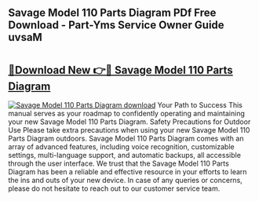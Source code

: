 ## Savage Model 110 Parts Diagram PDf Free Download - Part-Yms Service Owner Guide uvsaM

# <h2><a href="http://dfk24x.blite.top/?on=Savage+Model+110+Parts+Diagram">🔗Download New 👉🔴 Savage Model 110 Parts Diagram</a></h2>

[![Savage Model 110 Parts Diagram download](https://i.imgur.com/lujVjoI.png)](http://dfk24x.blite.top/?on=Savage+Model+110+Parts+Diagram)
Your Path to Success This manual serves as your roadmap to confidently operating and maintaining your new Savage Model 110 Parts Diagram. Safety Precautions for Outdoor Use Please take extra precautions when using your new Savage Model 110 Parts Diagram outdoors. Savage Model 110 Parts Diagram comes with an array of advanced features, including voice recognition, customizable settings, multi-language support, and automatic backups, all accessible through the user interface. We trust that the Savage Model 110 Parts Diagram has been a reliable and effective resource in your efforts to learn the ins and outs of your new device. In case of any queries or concerns, please do not hesitate to reach out to our customer service team.
